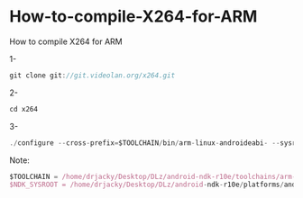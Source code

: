 # How-to-compile-X264-for-ARM
How to compile X264 for ARM

1-
```javascript
git clone git://git.videolan.org/x264.git
```

2-
```javascript
cd x264
```

3-
```javascript
./configure --cross-prefix=$TOOLCHAIN/bin/arm-linux-androideabi- --sysroot="$NDK_SYSROOT" --host=arm-linux --enable-pic --enable-static
```

Note: 

```javascript
$TOOLCHAIN = /home/drjacky/Desktop/DLz/android-ndk-r10e/toolchains/arm-linux-androideabi-4.8/prebuilt/linux-x86_64
$NDK_SYSROOT = /home/drjacky/Desktop/DLz/android-ndk-r10e/platforms/android-14/arch-arm
```
